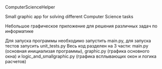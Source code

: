 ComputerScienceHelper

Small graphic app for solving different Computer Science tasks

Небольшое графическое приложение для решения различных задач по информатике

Для запуска программы необходимо запустить main.py, для запуска тестов запусить unit_tests.py
Весь код разделен на 3 части: main.py (основная инициализая программы), graphic.py (графика основного окна) и logic_and_smallgraphic.py (графика всплывающих окон и логика расчетов)
